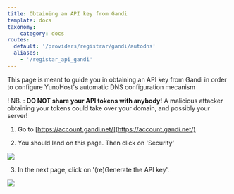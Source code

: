 ```yaml
---
title: Obtaining an API key from Gandi
template: docs
taxonomy:
    category: docs
routes:
  default: '/providers/registrar/gandi/autodns'
  aliases:
    - '/registar_api_gandi'
---
```


This page is meant to guide you in obtaining an API key from Gandi in order to configure YunoHost's automatic DNS configuration mecanism

! NB. : **DO NOT share your API tokens with anybody!** A malicious attacker obtaining your tokens could take over your domain, and possibly your server!

1. Go to [https://account.gandi.net/](https://account.gandi.net/)

2. You should land on this page. Then click on 'Security'

![](image://registrar_api_gandi_1.png?resize=800)

3. In the next page, click on '(re)Generate the API key'.

![](image://registrar_api_gandi_2.png?resize=800)
